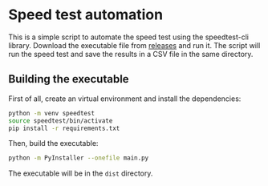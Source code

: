 # Speed test automation

This is a simple script to automate the speed test using the speedtest-cli library. Download the executable file from [releases](https://github.com/alexandrebeato/speedtest/releases) and run it. The script will run the speed test and save the results in a CSV file in the same directory.

## Building the executable

First of all, create an virtual environment and install the dependencies:

```bash
python -m venv speedtest
source speedtest/bin/activate
pip install -r requirements.txt
```

Then, build the executable:

```bash
python -m PyInstaller --onefile main.py
```

The executable will be in the `dist` directory.